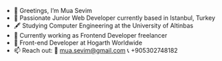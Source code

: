 - 👋 Greetings, I’m Mua Sevim
- 👀 Passionate Junior Web Developer currently based in Istanbul, Turkey
- 🖋️ Studying Computer Engineering at the University of Altinbas 
- 🌱 Currently working as Frontend Developer freelancer
- 💼 Front-end Developer at Hogarth Worldwide 
- 📫 Reach out:
   📩 mua.sevim@gmail.com
   📞 +905302748182

<!---
MuaSevim/MuaSevim is a ✨ special ✨ repository because its `README.md` (this file) appears on your GitHub profile.
You can click the Preview link to take a look at your changes.
--->
